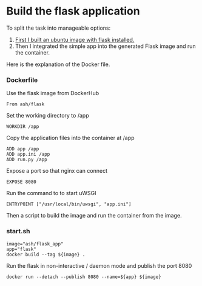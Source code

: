# Build the flask application


To split the task into manageable options:
1. [First I built an ubuntu image with flask installed.](./build_flask/README.md)
2. Then I integrated the simple app into the generated Flask image and run the container.

Here is the explanation of the Docker file.

### Dockerfile
Use the flask image from DockerHub

    From ash/flask

Set the working directory to /app

    WORKDIR /app

Copy the application files into the container at /app

    ADD app /app
    ADD app.ini /app
    ADD run.py /app


Expose a port so that nginx can connect

    EXPOSE 8080

Run the command to to start uWSGI

    ENTRYPOINT ["/usr/local/bin/uwsgi", "app.ini"]


Then a script to build the image and run the container from the image.
### start.sh

    image="ash/flask_app"
    app="flask"
    docker build --tag ${image} .

Run the flask in non-interactive / daemon mode and publish the port 8080

    docker run --detach --publish 8080 --name=${app} ${image}

